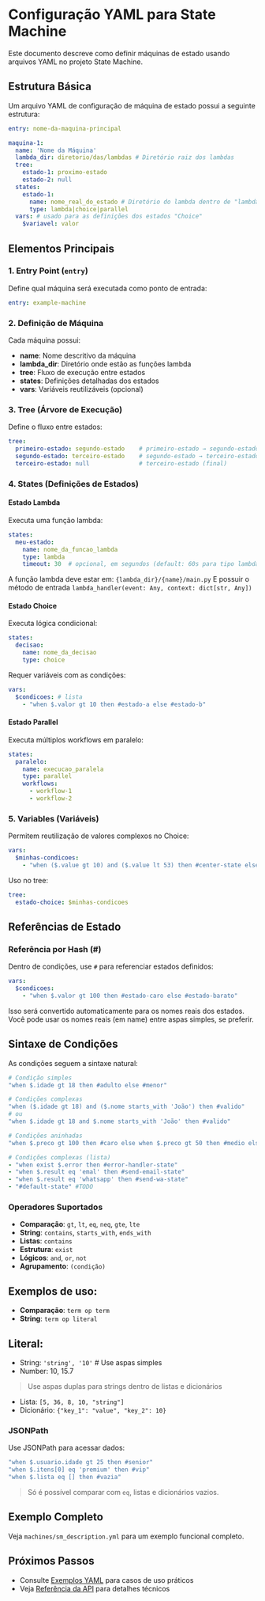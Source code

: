 # Configuração YAML para State Machine

Este documento descreve como definir máquinas de estado usando arquivos YAML no projeto State Machine.

## Estrutura Básica

Um arquivo YAML de configuração de máquina de estado possui a seguinte estrutura:

```yaml
entry: nome-da-maquina-principal

maquina-1:
  name: 'Nome da Máquina'
  lambda_dir: diretorio/das/lambdas # Diretório raiz dos lambdas
  tree:
    estado-1: proximo-estado
    estado-2: null
  states:
    estado-1:
      name: nome_real_do_estado # Diretório do lambda dentro de "lambda_dir"
      type: lambda|choice|parallel
  vars: # usado para as definições dos estados "Choice"
    $variavel: valor
```

## Elementos Principais

### 1. Entry Point (`entry`)

Define qual máquina será executada como ponto de entrada:

```yaml
entry: example-machine
```

### 2. Definição de Máquina

Cada máquina possui:

- **name**: Nome descritivo da máquina
- **lambda_dir**: Diretório onde estão as funções lambda
- **tree**: Fluxo de execução entre estados
- **states**: Definições detalhadas dos estados
- **vars**: Variáveis reutilizáveis (opcional)

### 3. Tree (Árvore de Execução)

Define o fluxo entre estados:

```yaml
tree:
  primeiro-estado: segundo-estado    # primeiro-estado → segundo-estado
  segundo-estado: terceiro-estado    # segundo-estado → terceiro-estado
  terceiro-estado: null              # terceiro-estado (final)
```

### 4. States (Definições de Estados)

#### Estado Lambda

Executa uma função lambda:

```yaml
states:
  meu-estado:
    name: nome_da_funcao_lambda
    type: lambda
    timeout: 30  # opcional, em segundos (default: 60s para tipo lambda)
```

A função lambda deve estar em: `{lambda_dir}/{name}/main.py`
E possuir o método de entrada `lambda_handler(event: Any, context: dict[str, Any])`

#### Estado Choice

Executa lógica condicional:

```yaml
states:
  decisao:
    name: nome_da_decisao
    type: choice
```

Requer variáveis com as condições:

```yaml
vars:
  $condicoes: # lista
    - "when $.valor gt 10 then #estado-a else #estado-b"
```

#### Estado Parallel

Executa múltiplos workflows em paralelo:

```yaml
states:
  paralelo:
    name: execucao_paralela
    type: parallel
    workflows:
      - workflow-1
      - workflow-2
```

### 5. Variables (Variáveis)

Permitem reutilização de valores complexos no Choice:

```yaml
vars:
  $minhas-condicoes:
    - "when ($.value gt 10) and ($.value lt 53) then #center-state else #outer-state"
```

Uso no tree:
```yaml
tree:
  estado-choice: $minhas-condicoes
```

## Referências de Estado

### Referência por Hash (#)

Dentro de condições, use `#` para referenciar estados definidos:

```yaml
vars:
  $condicoes:
    - "when $.valor gt 100 then #estado-caro else #estado-barato"
```

Isso será convertido automaticamente para os nomes reais dos estados.
Você pode usar os nomes reais (em name) entre aspas simples, se preferir.

## Sintaxe de Condições

As condições seguem a sintaxe natural:

```yaml
# Condição simples
"when $.idade gt 18 then #adulto else #menor"

# Condições complexas
"when ($.idade gt 18) and ($.nome starts_with 'João') then #valido"
# ou
"when $.idade gt 18 and $.nome starts_with 'João' then #valido"

# Condições aninhadas
"when $.preco gt 100 then #caro else when $.preco gt 50 then #medio else #barato"

# Condições complexas (lista)
- "when exist $.error then #error-handler-state"
- "when $.result eq 'emal' then #send-email-state"
- "when $.result eq 'whatsapp' then #send-wa-state"
- "#default-state" #TODO
```

### Operadores Suportados

- **Comparação**: `gt`, `lt`, `eq`, `neq`, `gte`, `lte`
- **String**: `contains`, `starts_with`, `ends_with`
- **Listas**: `contains`
- **Estrutura**: `exist`
- **Lógicos**: `and`, `or`, `not`
- **Agrupamento**: `(condição)`

## Exemplos de uso:
- **Comparação**: `term op term`
- **String**: `term op literal`

## Literal:
- String: `'string', '10'` # Use aspas simples
- Number: 10, 15.7
> Use aspas duplas para strings dentro de listas e dicionários
- Lista: `[5, 36, 8, 10, "string"]`
- Dicionário: `{"key_1": "value", "key_2": 10}`

### JSONPath

Use JSONPath para acessar dados:

```yaml
"when $.usuario.idade gt 25 then #senior"
"when $.itens[0] eq 'premium' then #vip"
"when $.lista eq [] then #vazia"
```
> Só é possível comparar com `eq`, listas e dicionários vazios.

## Exemplo Completo

Veja `machines/sm_description.yml` para um exemplo funcional completo.

## Próximos Passos

- Consulte [Exemplos YAML](yaml-examples.md) para casos de uso práticos
- Veja [Referência da API](api-reference.md) para detalhes técnicos